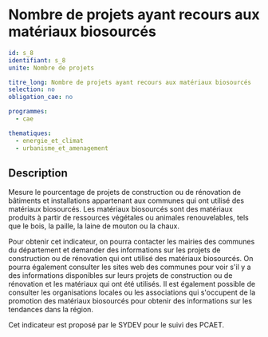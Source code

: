 # Nombre de projets ayant recours aux matériaux biosourcés

```yaml
id: s_8
identifiant: s_8
unite: Nombre de projets

titre_long: Nombre de projets ayant recours aux matériaux biosourcés
selection: no
obligation_cae: no

programmes:
  - cae

thematiques:
  - energie_et_climat
  - urbanisme_et_amenagement
```
## Description
Mesure le pourcentage de projets de construction ou de rénovation de bâtiments et installations appartenant aux communes qui ont utilisé des matériaux biosourcés. Les matériaux biosourcés sont des matériaux produits à partir de ressources végétales ou animales renouvelables, tels que le bois, la paille, la laine de mouton ou la chaux.

Pour obtenir cet indicateur, on pourra contacter les mairies des communes du département et demander des informations sur les projets de construction ou de rénovation qui ont utilisé des matériaux biosourcés. On pourra également consulter les sites web des communes pour voir s'il y a des informations disponibles sur leurs projets de construction ou de rénovation et les matériaux qui ont été utilisés. Il est également possible de consulter les organisations locales ou les associations qui s'occupent de la promotion des matériaux biosourcés pour obtenir des informations sur les tendances dans la région.

Cet indicateur est proposé par le SYDEV pour le suivi des PCAET.
